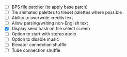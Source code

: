 - [ ] BPS file patcher (to apply base patch)
- [ ] Tie animated palettes to tileset palettes where possible
- [ ] Ability to overwrite credits text
- [ ] Allow parsing/writing non-English text
- [x] Display seed hash on file select screen
- [ ] Option to start with stereo audio
- [ ] Option to disable music
- [ ] Elevator connection shuffle
- [ ] Tube connection shuffle
